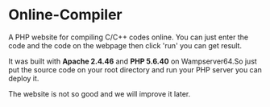 # Online-Compiler

A PHP website for compiling C/C++ codes online. You can just enter the code and the code on the webpage then click 'run' you can get result.

It was built with **Apache  2.4.46** and **PHP 5.6.40** on Wampserver64.So just put the source code on your root directory and run your PHP server you can deploy it.

The website is not so good and we will improve it later.

